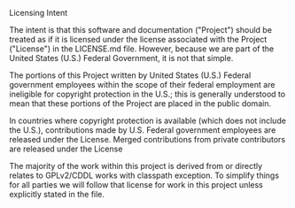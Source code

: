 Licensing Intent

The intent is that this software and documentation ("Project") should be treated as if it is licensed under the license associated with the Project ("License") in the LICENSE.md file. However, because we are part of the United States (U.S.) Federal Government, it is not that simple.

The portions of this Project written by United States (U.S.) Federal government employees within the scope of their federal employment are ineligible for copyright protection in the U.S.; this is generally understood to mean that these portions of the Project are placed in the public domain.

In countries where copyright protection is available (which does not include the U.S.), contributions made by U.S. Federal government employees are released under the License. Merged contributions from private contributors are released under the License

The majority of the work within this project is derived from or directly relates to GPLv2/CDDL works with classpath exception. To simplify things for all parties we will follow that license for
work in this project unless explicitly stated in the file.
